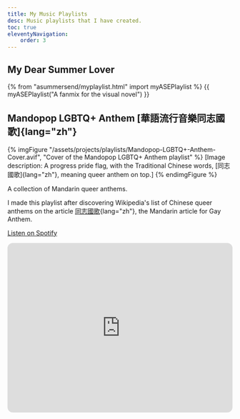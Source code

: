 ```yaml
---
title: My Music Playlists
desc: Music playlists that I have created.
toc: true
eleventyNavigation:
    order: 3
---
```

## My Dear Summer Lover

{% from "asummersend/myplaylist.html" import myASEPlaylist %}
{{ myASEPlaylist("A fanmix for the visual novel") }}

## Mandopop LGBTQ+ Anthem [華語流行音樂同志國歌]{lang="zh"}

{% imgFigure "/assets/projects/playlists/Mandopop-LGBTQ+-Anthem-Cover.avif", "Cover of the Mandopop LGBTQ+ Anthem playlist" %}
[Image description: A progress pride flag, with the Traditional Chinese words, [同志國歌]{lang="zh"}, meaning queer anthem on top.]
{% endimgFigure %}

A collection of Mandarin queer anthems.

I made this playlist after discovering Wikipedia's list of Chinese queer anthems on the article [同志國歌](https://zh.wikipedia.org/wiki/%E5%90%8C%E5%BF%97%E5%9C%8B%E6%AD%8C#%E8%8F%AF%E8%AA%9E){lang="zh"}, the Mandarin article for Gay Anthem.

<a class="link-btn" href="https://open.spotify.com/playlist/5JXAUPZkmv1cFScAfhOkXh">Listen on Spotify</a>

<iframe style="border-radius:12px" src="https://open.spotify.com/embed/playlist/5JXAUPZkmv1cFScAfhOkXh?utm_source=generator" width="100%" height="380" frameBorder="0" allowfullscreen="" allow="autoplay; clipboard-write; encrypted-media; fullscreen; picture-in-picture" loading="lazy"></iframe>
